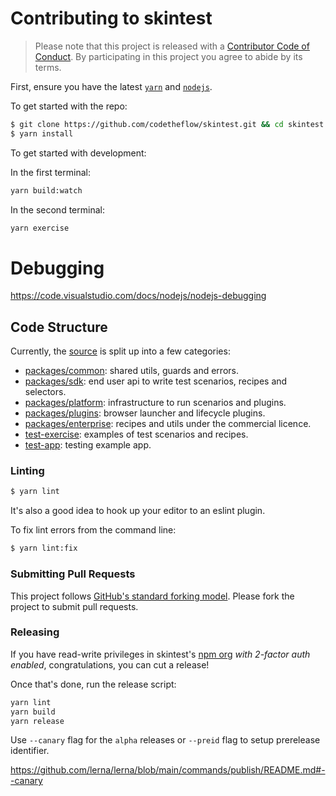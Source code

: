 # Contributing to skintest

> Please note that this project is released with a [Contributor Code of Conduct](./CODE_OF_CONDUCT.md).
> By participating in this project you agree to abide by its terms.

First, ensure you have the latest [`yarn`](https://yarnpkg.com/getting-started/install) and [`nodejs`](https://nodejs.org/en/).

To get started with the repo:

```sh
$ git clone https://github.com/codetheflow/skintest.git && cd skintest
$ yarn install
```

To get started with development:

In the first terminal:
```sh
yarn build:watch
```
In the second terminal:
```sh
yarn exercise
```

# Debugging

https://code.visualstudio.com/docs/nodejs/nodejs-debugging

## Code Structure

Currently, the [source](https://github.com/codetheflow/skintest/tree/master) is split up into a few categories:

* [packages/common](https://github.com/codetheflow/skintest/tree/master/packages/common): shared utils, guards and errors.
* [packages/sdk](https://github.com/codetheflow/skintest/tree/master/packages/sdk): end user api to write test scenarios, recipes and selectors.
* [packages/platform](https://github.com/codetheflow/skintest/tree/master/packages/platfom): infrastructure to run scenarios and plugins.
* [packages/plugins](https://github.com/codetheflow/skintest/tree/master/packages/plugins): browser launcher and lifecycle plugins.
* [packages/enterprise](https://github.com/codetheflow/skintest/tree/master/packages/enterprise): recipes and utils under the commercial licence.
* [test-exercise](https://github.com/codetheflow/skintest/tree/master/test-exercise): examples of test scenarios and recipes.
* [test-app](https://github.com/codetheflow/skintest/tree/master/test-app): testing example app.

### Linting

```sh
$ yarn lint
```

It's also a good idea to hook up your editor to an eslint plugin.

To fix lint errors from the command line:

```sh
$ yarn lint:fix
```

### Submitting Pull Requests

This project follows [GitHub's standard forking model](https://guides.github.com/activities/forking/). Please fork the project to submit pull requests. 

### Releasing

If you have read-write privileges in skintest's [npm org](https://www.npmjs.com/org/skintest) _with 2-factor auth enabled_, congratulations, you can cut a release!

Once that's done, run the release script:

```sh
yarn lint
yarn build
yarn release
```

Use `--canary` flag for the `alpha` releases or `--preid` flag to setup prerelease identifier.

https://github.com/lerna/lerna/blob/main/commands/publish/README.md#--canary